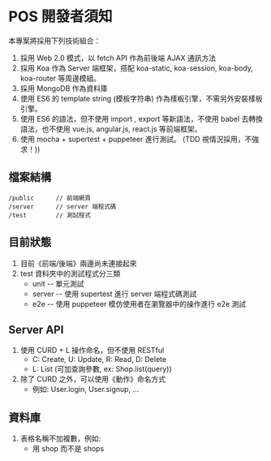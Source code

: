 # POS 開發者須知

本專案將採用下列技術組合：

1. 採用 Web 2.0 模式，以 fetch API 作為前後端 AJAX 通訊方法
2. 採用 Koa 作為 Server 端框架，搭配 koa-static, koa-session, koa-body, koa-router 等周邊模組。
3. 採用 MongoDB 作為資料庫
4. 使用 ES6 的 template string (模板字符串) 作為樣板引擎，不需另外安裝樣板引擎。
5. 使用 ES6 的語法，但不使用 import , export 等新語法，不使用 babel 去轉換語法，也不使用 vue.js, angular.js, react.js 等前端框架。
6. 使用 mocha + supertest + puppeteer 進行測試。 (TDD 視情況採用，不強求！))

## 檔案結構

```
/public      // 前端網頁
/server      // server 端程式碼
/test        // 測試程式
```

## 目前狀態

1. 目前《前端/後端》兩邊尚未連接起來
2. test 資料夾中的測試程式分三類
    * unit -- 單元測試
    * server -- 使用 supertest 進行 server 端程式碼測試
    * e2e -- 使用 puppeteer 模仿使用者在瀏覽器中的操作進行 e2e 測試

## Server API

1. 使用 CURD + L 操作命名，但不使用 RESTful
    * C: Create, U: Update, R: Read, D: Delete
    * L: List (可加查詢參數, ex: Shop.list(query))
2. 除了 CURD 之外，可以使用《動作》命名方式
    * 例如: User.login, User.signup, ...


## 資料庫

1. 表格名稱不加複數，例如:
    * 用 shop 而不是 shops